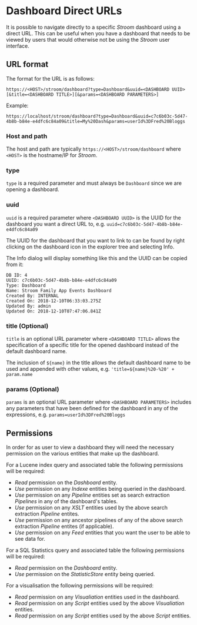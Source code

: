 # Dashboard Direct URLs

It is possible to navigate directly to a specific _Stroom_ dashboard using a direct URL.
This can be useful when you have a dashboard that needs to be viewed by users that would otherwise not be using the _Stroom_ user interface.

## URL format

The format for the URL is as follows:

`https://<HOST>/stroom/dashboard?type=Dashboard&uuid=<DASHBOARD UUID>[&title=<DASHBOARD TITLE>][&params=<DASHBOARD PARAMETERS>]`

Example:

`https://localhost/stroom/dashboard?type=Dashboard&uuid=c7c6b03c-5d47-4b8b-b84e-e4dfc6c84a09&title=My%20Dash&params=userId%3DFred%20Bloggs`

### Host and path
The host and path are typically `https://<HOST>/stroom/dashboard` where `<HOST>` is the hostname/IP for _Stroom_.

### type
`type` is a required parameter and must always be `Dashboard` since we are opening a dashboard.

### uuid
`uuid` is a required parameter where `<DASHBOARD UUID>` is the UUID for the dashboard you want a direct URL to, e.g. `uuid=c7c6b03c-5d47-4b8b-b84e-e4dfc6c84a09`

The UUID for the dashboard that you want to link to can be found by right clicking on the dashboard icon in the explorer tree and selecting Info.

The Info dialog will display something like this and the UUID can be copied from it:

```
DB ID: 4
UUID: c7c6b03c-5d47-4b8b-b84e-e4dfc6c84a09
Type: Dashboard
Name: Stroom Family App Events Dashboard
Created By: INTERNAL
Created On: 2018-12-10T06:33:03.275Z
Updated By: admin
Updated On: 2018-12-10T07:47:06.841Z
```

### title (Optional)
`title` is an optional URL parameter where `<DASHBOARD TITLE>` allows the specification of a specific title for the opened dashboard instead of the default dashboard name.

The inclusion of `${name}` in the title allows the default dashboard name to be used and appended with other values, e.g. `'title=${name}%20-%20' + param.name`

### params (Optional)
`params` is an optional URL parameter where `<DASHBOARD PARAMETERS>` includes any parameters that have been defined for the dashboard in any of the expressions, e.g. `params=userId%3DFred%20Bloggs`

## Permissions

In order for as user to view a dashboard they will need the necessary permission on the various entities that make up the dashboard.

For a Lucene index query and associated table the following permissions will be required:

* _Read_ permission on the _Dashboard_ entity.
* _Use_ permission on any _Indexe_ entities being queried in the dashboard.
* _Use_ permission on any _Pipeline_ entities set as search extraction _Pipelines_ in any of the dashboard's tables.
* _Use_ permission on any _XSLT_ entities used by the above search extraction _Pipeline_ entites.
* _Use_ permission on any ancestor pipelines of any of the above search extraction _Pipeline_ entites (if applicable).
* _Use_ permission on any _Feed_ entities that you want the user to be able to see data for.

For a SQL Statistics query and associated table the following permissions will be required:

* _Read_ permission on the _Dashboard_ entity.
* _Use_ permission on the _StatisticStore_ entity being queried.

For a visualisation the following permissions will be required:

* _Read_ permission on any _Visualiation_ entities used in the dashboard.
* _Read_ permission on any _Script_ entities used by the above _Visualiation_ entities.
* _Read_ permission on any _Script_ entities used by the above _Script_ entities.
